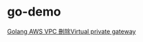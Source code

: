 # go-demo
[Golang AWS VPC 刪除Virtual private gateway](https://matthung0807.blogspot.com/2023/02/go-delete-aws-vpc-virtual-private-gateway.html)
